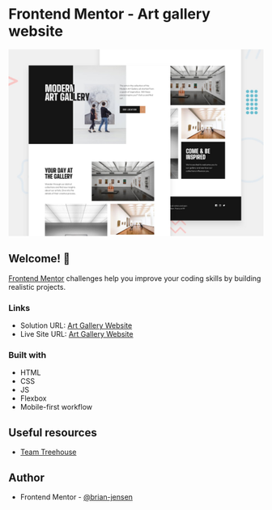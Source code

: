 # Frontend Mentor - Art gallery website

![Design preview for the Art gallery website coding challenge](./preview.jpg)

## Welcome! 👋

[Frontend Mentor](https://www.frontendmentor.io) challenges help you improve your coding skills by building realistic projects. 

### Links

- Solution URL: [Art Gallery Website](https://github.com/brian-jensen/art-gallery-website)
- Live Site URL: [Art Gallery Website](https://brian-jensen.github.io/art-gallery-website/)

### Built with

- HTML
- CSS
- JS
- Flexbox
- Mobile-first workflow

## Useful resources

- [Team Treehouse](https://teamtreehouse.com/)

## Author

- Frontend Mentor - [@brian-jensen](https://www.frontendmentor.io/profile/brian-jensen)